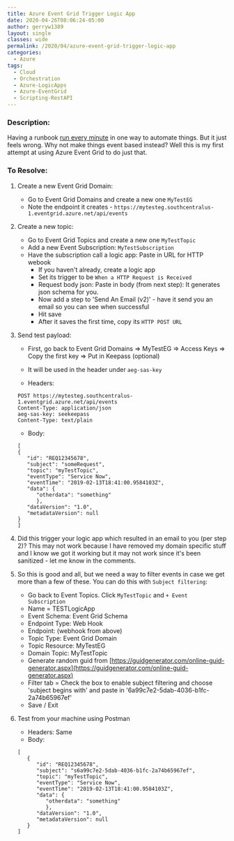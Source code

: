 ```yaml
---
title: Azure Event Grid Trigger Logic App
date: 2020-04-26T08:06:24-05:00
author: gerryw1389
layout: single
classes: wide
permalink: /2020/04/azure-event-grid-trigger-logic-app
categories:
  - Azure
tags:
  - Cloud
  - Orchestration
  - Azure-LogicApps
  - Azure-EventGrid
  - Scripting-RestAPI
---
```

<!--more-->

### Description:

Having a runbook [run every minute](https://automationadmin.com//2020/04/azure-function-app-run-every-minute) in one way to automate things. But it just feels wrong. Why not make things event based instead? Well this is my first attempt at using Azure Event Grid to do just that.

### To Resolve:

1. Create a new Event Grid Domain:
   - Go to Event Grid Domains and create a new one `MyTestEG`
   - Note the endpoint it creates - `https://mytesteg.southcentralus-1.eventgrid.azure.net/api/events`

2. Create a new topic:
   - Go to Event Grid Topics and create a new one `MyTestTopic`
   - Add a new Event Subscription: `MyTestSubscription`
   - Have the subscription call a logic app: Paste in URL for HTTP webook
     - If you haven't already, create a logic app
     - Set its trigger to be `When a HTTP Request is Received`
     - Request body json: Paste in body (from next step): It generates json schema for you.
     - Now add a step to 'Send An Email (v2)' - have it send you an email so you can see when successful
     - Hit save
     - After it saves the first time, copy its `HTTP POST URL`

3. Send test payload:

   - First, go back to Event Grid Domains => MyTestEG => Access Keys => Copy the first key => Put in Keepass (optional)
   - It will be used in the header under `aeg-sas-key`

   - Headers:

   ```escape
   POST https://mytesteg.southcentralus-1.eventgrid.azure.net/api/events
   Content-Type: application/json
   aeg-sas-key: seekeepass
   Content-Type: text/plain
   ```

   - Body:

   ```escape
   [
   {
      "id": "REQ12345678",
      "subject": "someRequest",
      "topic": "myTestTopic",
      "eventType": "Service Now",
      "eventTime": "2019-02-13T18:41:00.9584103Z",
      "data": {
         "otherdata": "something"
         },
      "dataVersion": "1.0",
      "metadataVersion": null
   }
   ]
   ```

4. Did this trigger your logic app which resulted in an email to you (per step 2)? This may not work because I have removed my domain specific stuff and I know we got it working but it may not work since it's been sanitized - let me know in the comments.

5. So this is good and all, but we need a way to filter events in case we get more than a few of these. You can do this with `Subject filtering`:

   - Go back to Event Topics. Click `MyTestTopic` and `+ Event Subscription`
   - Name = TESTLogicApp
   - Event Schema: Event Grid Schema
   - Endpoint Type: Web Hook
   - Endpoint: (webhook from above)
   - Topic Type: Event Grid Domain
   - Topic Resource: MyTestEG
   - Domain Topic: MyTestTopic
   - Generate random guid from [https://guidgenerator.com/online-guid-generator.aspx](https://guidgenerator.com/online-guid-generator.aspx)
   - Filter tab = Check the box to enable subject filtering and choose 'subject begins with' and paste in '6a99c7e2-5dab-4036-b1fc-2a74b65967ef'
   - Save / Exit

6. Test from your machine using Postman
   - Headers: Same
   - Body:

   ```escape
   [
      {
         "id": "REQ12345678",
         "subject": "s6a99c7e2-5dab-4036-b1fc-2a74b65967ef",
         "topic": "myTestTopic",
         "eventType": "Service Now",
         "eventTime": "2019-02-13T18:41:00.9584103Z",
         "data": {
            "otherdata": "something"
            },
         "dataVersion": "1.0",
         "metadataVersion": null
      }
   ]
   ```
